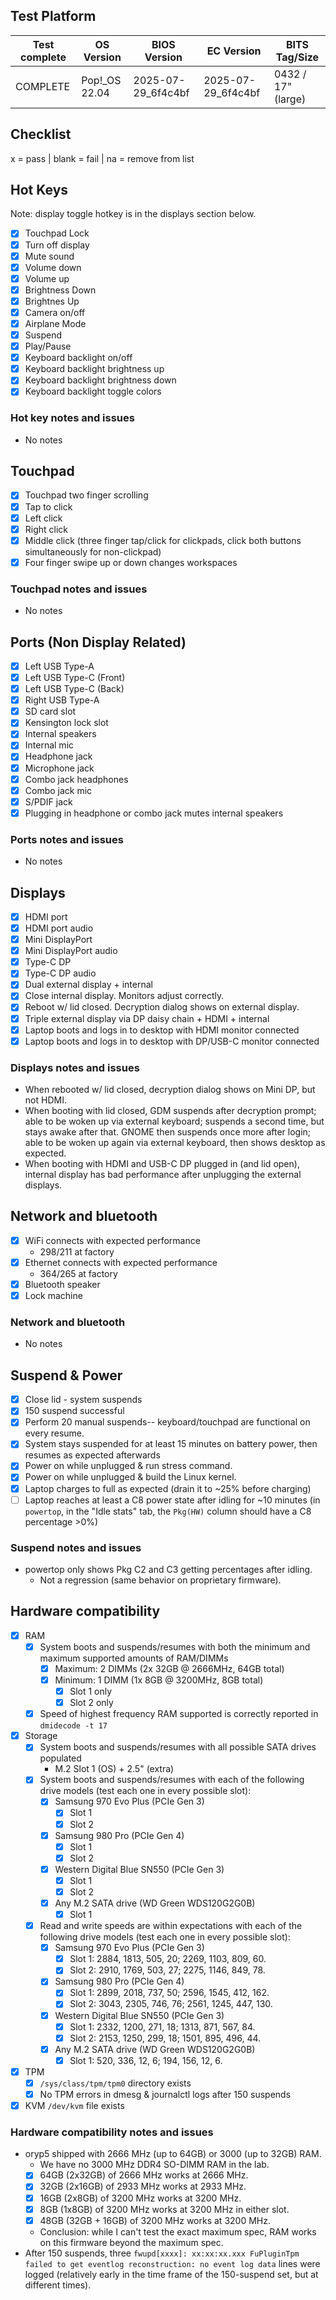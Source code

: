 ## Test Platform

| Test complete | OS Version     | BIOS Version       | EC Version         | BITS Tag/Size      |
| ------------- | -------------- | ------------------ | ------------------ | ------------------ |
| COMPLETE      | Pop!\_OS 22.04 | 2025-07-29_6f4c4bf | 2025-07-29_6f4c4bf | 0432 / 17" (large) |

## Checklist
x = pass | blank = fail | na = remove from list

## Hot Keys

Note: display toggle hotkey is in the displays section below.

- [X] Touchpad Lock
- [X] Turn off display
- [X] Mute sound
- [X] Volume down
- [x] Volume up
- [X] Brightness Down
- [X] Brightnes Up
- [X] Camera on/off
- [X] Airplane Mode
- [X] Suspend
- [X] Play/Pause
- [X] Keyboard backlight on/off
- [X] Keyboard backlight brightness up
- [X] Keyboard backlight brightness down
- [X] Keyboard backlight toggle colors

### Hot key notes and issues

- No notes

## Touchpad

- [X] Touchpad two finger scrolling
- [X] Tap to click
- [X] Left click
- [X] Right click
- [X] Middle click (three finger tap/click for clickpads, click both buttons simultaneously for non-clickpad)
- [X] Four finger swipe up or down changes workspaces

### Touchpad notes and issues

- No notes

## Ports (Non Display Related)

- [X] Left USB Type-A
- [X] Left USB Type-C (Front)
- [X] Left USB Type-C (Back)
- [X] Right USB Type-A
- [X] SD card slot
- [X] Kensington lock slot    
- [X] Internal speakers
- [X] Internal mic
- [X] Headphone jack
- [X] Microphone jack
- [X] Combo jack headphones
- [X] Combo jack mic
- [X] S/PDIF jack
- [X] Plugging in headphone or combo jack mutes internal speakers

### Ports notes and issues

- No notes

## Displays

- [X] HDMI port
- [X] HDMI port audio
- [X] Mini DisplayPort
- [X] Mini DisplayPort audio
- [X] Type-C DP
- [X] Type-C DP audio
- [X] Dual external display + internal
- [X] Close internal display. Monitors adjust correctly.
- [X] Reboot w/ lid closed. Decryption dialog shows on external display.
- [X] Triple external display via DP daisy chain + HDMI + internal
- [X] Laptop boots and logs in to desktop with HDMI monitor connected
- [X] Laptop boots and logs in to desktop with DP/USB-C monitor connected

### Displays notes and issues

- When rebooted w/ lid closed, decryption dialog shows on Mini DP, but not HDMI.
- When booting with lid closed, GDM suspends after decryption prompt; able to be woken up via external keyboard; suspends a second time, but stays awake after that. GNOME then suspends once more after login; able to be woken up again via external keyboard, then shows desktop as expected.
- When booting with HDMI and USB-C DP plugged in (and lid open), internal display has bad performance after unplugging the external displays.

## Network and bluetooth

- [X] WiFi connects with expected performance
    - 298/211 at factory
- [X] Ethernet connects with expected performance
    - 364/265 at factory
- [X] Bluetooth speaker
- [X] Lock machine

### Network and bluetooth

- No notes

## Suspend & Power

- [X] Close lid - system suspends
- [X] 150 suspend successful
- [X] Perform 20 manual suspends-- keyboard/touchpad are functional on every resume.
- [X] System stays suspended for at least 15 minutes on battery power, then resumes as expected afterwards
- [X] Power on while unplugged & run stress command.
- [X] Power on while unplugged & build the Linux kernel.
- [X] Laptop charges to full as expected (drain it to ~25% before charging)
- [ ] Laptop reaches at least a C8 power state after idling for ~10 minutes (in `powertop`, in the "Idle stats" tab, the `Pkg(HW)` column should have a C8 percentage >0%)

### Suspend notes and issues

- powertop only shows Pkg C2 and C3 getting percentages after idling.
    - Not a regression (same behavior on proprietary firmware).

## Hardware compatibility

- [X] RAM
    - [X] System boots and suspends/resumes with both the minimum and maximum supported amounts of RAM/DIMMs
        - [X] Maximum: 2 DIMMs (2x 32GB @ 2666MHz, 64GB total)
        - [X] Minimum: 1 DIMM (1x 8GB @ 3200MHz, 8GB total)
            - [X] Slot 1 only
            - [X] Slot 2 only
    - [X] Speed of highest frequency RAM supported is correctly reported in `dmidecode -t 17`
- [X] Storage
    - [X] System boots and suspends/resumes with all possible SATA drives populated
        - M.2 Slot 1 (OS) + 2.5" (extra)
    - [X] System boots and suspends/resumes with each of the following drive models (test each one in every possible slot):
        - [X] Samsung 970 Evo Plus (PCIe Gen 3)
            - [X] Slot 1
            - [X] Slot 2
        - [X] Samsung 980 Pro (PCIe Gen 4)
            - [X] Slot 1
            - [X] Slot 2
        - [X] Western Digital Blue SN550 (PCIe Gen 3)
            - [X] Slot 1
            - [X] Slot 2
        - [X] Any M.2 SATA drive (WD Green WDS120G2G0B)
            - [X] Slot 1
    - [X] Read and write speeds are within expectations with each of the following drive models (test each one in every possible slot):
        - [X] Samsung 970 Evo Plus (PCIe Gen 3)
            - [X] Slot 1: 2884, 1813, 505, 20; 2269, 1103, 809, 60.
            - [X] Slot 2: 2910, 1769, 503, 27; 2275, 1146, 849, 78.
        - [X] Samsung 980 Pro (PCIe Gen 4)
            - [X] Slot 1: 2899, 2018, 737, 50; 2596, 1545, 412, 162.
            - [X] Slot 2: 3043, 2305, 746, 76; 2561, 1245, 447, 130.
        - [X] Western Digital Blue SN550 (PCIe Gen 3)
            - [X] Slot 1: 2332, 1200, 271, 18; 1313, 871, 567, 84.
            - [X] Slot 2: 2153, 1250, 299, 18; 1501, 895, 496, 44.
        - [X] Any M.2 SATA drive (WD Green WDS120G2G0B)
            - [X] Slot 1: 520, 336, 12, 6; 194, 156, 12, 6.
- [X] TPM
    - [X] `/sys/class/tpm/tpm0` directory exists
    - [X] No TPM errors in dmesg & journalctl logs after 150 suspends
- [X] KVM `/dev/kvm` file exists

### Hardware compatibility notes and issues

- oryp5 shipped with 2666 MHz (up to 64GB) or 3000 (up to 32GB) RAM.
    - We have no 3000 MHz DDR4 SO-DIMM RAM in the lab.
    - [X] 64GB (2x32GB) of 2666 MHz works at 2666 MHz.
    - [X] 32GB (2x16GB) of 2933 MHz works at 2933 MHz.
    - [X] 16GB (2x8GB) of 3200 MHz works at 3200 MHz.
    - [X] 8GB (1x8GB) of 3200 MHz works at 3200 MHz in either slot.
    - [X] 48GB (32GB + 16GB) of 3200 MHz works at 3200 MHz. 
    - Conclusion: while I can't test the exact maximum spec, RAM works on this firmware beyond the maximum spec.
- After 150 suspends, three `fwupd[xxxx]: xx:xx:xx.xxx FuPluginTpm failed to get eventlog reconstruction: no event log data` lines were logged (relatively early in the time frame of the 150-suspend set, but at different times).
